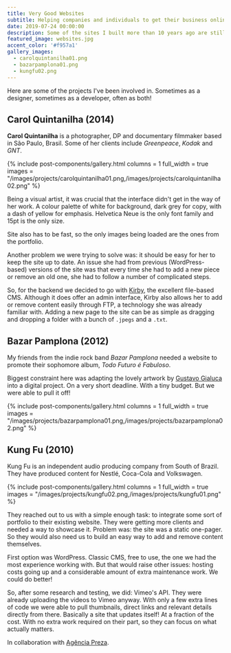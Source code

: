 ```yaml
---
title: Very Good Websites
subtitle: Helping companies and individuals to get their business online. Since 2005.
date: 2019-07-24 00:00:00
description: Some of the sites I built more than 10 years ago are still online! Is that a good thing? I don't know!
featured_image: websites.jpg
accent_color: '#f957a1'
gallery_images:
  - carolquintanilha01.png
  - bazarpamplona01.png
  - kungfu02.png
---
```


Here are some of the projects I've been involved in. Sometimes as a designer, sometimes as a developer, often as both!

## Carol Quintanilha (2014)

**Carol Quintanilha** is a photographer, DP and documentary filmmaker based in São Paulo, Brasil. Some of her clients include *Greenpeace*, *Kodak* and *GNT*.

{% include post-components/gallery.html
	columns = 1
	full_width = true
	images = "/images/projects/carolquintanilha01.png,/images/projects/carolquintanilha02.png"
%}

Being a visual artist, it was crucial that the interface didn't get in the way of her work. A colour palette of white for background, dark grey for copy, with a dash of yellow for emphasis. Helvetica Neue is the only font family and 15pt is the only size.

Site also has to be fast, so the only images being loaded are the ones from the portfolio.

Another problem we were trying to solve was: it should be easy for her to keep the site up to date. An issue she had from previous (WordPress-based) versions of the site was that every time she had to add a new piece or remove an old one, she had to follow a number of complicated steps.

So, for the backend we decided to go with [Kirby](https://getkirby.com), the excellent file-based CMS. Although it does offer an admin interface, Kirby also allows her to add or remove content easily through FTP, a technology she was already familiar with. Adding a new page to the site can be as simple as dragging and dropping a folder with a bunch of `.jpegs` and a `.txt`.

## Bazar Pamplona (2012)

My friends from the indie rock band *Bazar Pamplona* needed a website to promote their sophomore album, *Todo Futuro é Fabuloso*.

Biggest constraint here was adapting the lovely artwork by [Gustavo Gialuca](https://www.flickr.com/photos/gialuca/) into a digital project. On a very short deadline. With a tiny budget. But we were able to pull it off!

{% include post-components/gallery.html
	columns = 1
	full_width = true
	images = "/images/projects/bazarpamplona01.png,/images/projects/bazarpamplona02.png"
%}

## Kung Fu (2010)

Kung Fu is an independent audio producing company from South of Brazil. They have produced content for Nestlé, Coca-Cola and Volkswagen.

{% include post-components/gallery.html
	columns = 1
	full_width = true
	images = "/images/projects/kungfu02.png,/images/projects/kungfu01.png"
%}

They reached out to us with a simple enough task: to integrate some sort of portfolio to their existing website. They were getting more clients and needed a way to showcase it. Problem was: the site was a static one-pager. So they would also need us to build an easy way to add and remove content themselves.

First option was WordPress. Classic CMS, free to use, the one we had the most experience working with. But that would raise other issues: hosting costs going up and a considerable amount of extra maintenance work. We could do better!

So, after some research and testing, we did: Vimeo's API. They were already uploading the videos to Vimeo anyway. With only a few extra lines of code we were able to pull thumbnails, direct links and relevant details directly from there. Basically a site that updates itself! At a fraction of the cost. With no extra work required on their part, so they can focus on what actually matters.

In collaboration with [Agência Preza](https://twitter.com/moskito).
